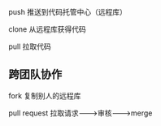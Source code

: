 
push 推送到代码托管中心（远程库）

clone 从远程库获得代码

pull 拉取代码

## 跨团队协作

fork 复制别人的远程库

pull request 拉取请求--->审核--->merge


